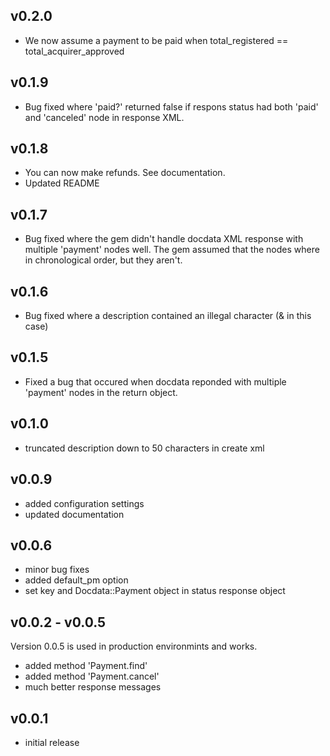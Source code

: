 ## v0.2.0
* We now assume a payment to be paid when total_registered == total_acquirer_approved

## v0.1.9
* Bug fixed where 'paid?' returned false if respons status had both 'paid' and 'canceled' node in response XML.

## v0.1.8
* You can now make refunds. See documentation.
* Updated README

## v0.1.7
* Bug fixed where the gem didn't handle docdata XML response with multiple 'payment' nodes well. The gem assumed that the nodes where in chronological order, but they aren't.

## v0.1.6
* Bug fixed where a description contained an illegal character (& in this case)

## v0.1.5
* Fixed a bug that occured when docdata reponded with multiple 'payment' nodes in the return object.

## v0.1.0
* truncated description down to 50 characters in create xml

## v0.0.9
* added configuration settings
* updated documentation

## v0.0.6

* minor bug fixes
* added default_pm option
* set key and Docdata::Payment object in status response object

## v0.0.2 - v0.0.5

Version 0.0.5 is used in production environmints and works.

* added method 'Payment.find'
* added method 'Payment.cancel'
* much better response messages

## v0.0.1

* initial release